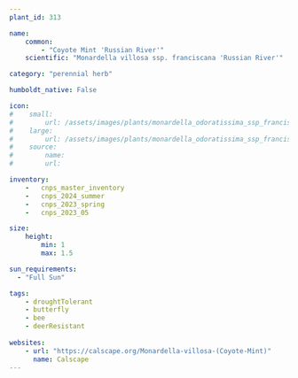 ```yaml
---
plant_id: 313 

name: 
    common: 
        - "Coyote Mint 'Russian River'"  
    scientific: "Monardella villosa ssp. franciscana 'Russian River'"  

category: "perennial herb"

humboldt_native: False

icon: 
#    small: 
#        url: /assets/images/plants/monardella_odoratissima_ssp_franciscana_russian_river.jpg 
#    large: 
#        url: /assets/images/plants/monardella_odoratissima_ssp_franciscana_russian_river_lg.jpg 
#    source: 
#        name: 
#        url: 

inventory: 
    -   cnps_master_inventory
    -   cnps_2024_summer
    -   cnps_2023_spring
    -   cnps_2023_05 

size:
    height: 
        min: 1
        max: 1.5

sun_requirements:
  - "Full Sun"

tags: 
    - droughtTolerant
    - butterfly
    - bee
    - deerResistant
 
websites: 
    - url: "https://calscape.org/Monardella-villosa-(Coyote-Mint)"
      name: Calscape
---
```

